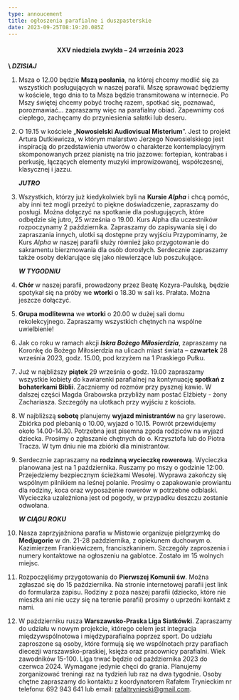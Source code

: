 ```yaml
---
type: annoucement
title: ogłoszenia parafialne i duszpasterskie
date: 2023-09-25T08:19:20.085Z
---
```

<!--StartFragment-->

<h4 style="text-align:center;">XXV niedziela zwykła – 24 września 2023</h4>

 **\    *DZISIAJ***

1. Msza o 12.00 będzie **Mszą posłania**, na której chcemy modlić się za wszystkich posługujących w naszej parafii. Mszę sprawować będziemy w kościele, tego dnia to ta Msza będzie transmitowana w internecie. Po Mszy świętej chcemy pobyć trochę razem, spotkać się, poznawać, porozmawiać… zapraszamy więc na parafialny obiad. Zapewnimy coś ciepłego, zachęcamy do przyniesienia sałatki lub deseru.
2. O 19.15 w kościele „**Nowosielski Audiovisual Misterium**”. Jest to projekt Artura Dutkiewicza, w którym malarstwo Jerzego Nowosielskiego jest inspiracją do przedstawienia utworów o charakterze kontemplacyjnym skomponowanych przez pianistę na trio jazzowe: fortepian, kontrabas i perkusję, łączących elementy muzyki improwizowanej, współczesnej, klasycznej i jazzu. 

   ***JUTRO***
3. Wszystkich, którzy już kiedykolwiek byli na **Kursie *Alpha*** i chcą pomóc, aby inni też mogli przeżyć to piękne doświadczenie, zapraszamy do posługi. Można dołączyć na spotkanie dla posługujących, które odbędzie się jutro, 25 września o 19.00. Kurs Alpha dla uczestników rozpoczynamy 2 października. Zapraszamy do zapisywania się i do zapraszania innych, ulotki są dostępne przy wyjściu Przypominamy, że Kurs *Alpha* w naszej parafii służy również jako przygotowanie do sakramentu bierzmowania dla osób dorosłych. Serdecznie zapraszamy także osoby deklarujące się jako niewierzące lub poszukujące.

   ***W TYGODNIU***
4. **Chór** w naszej parafii, prowadzony przez Beatę Kozyra-Paulską, będzie spotykał się na próby we **wtorki** o 18.30 w sali ks. Prałata. Można jeszcze dołączyć.
5. **Grupa modlitewna** we **wtorki** o 20.00 w dużej sali domu rekolekcyjnego. Zapraszamy wszystkich chętnych na wspólne uwielbienie!
6. Jak co roku w ramach akcji ***Iskra Bożego Miłosierdzia***, zapraszamy na Koronkę do Bożego Miłosierdzia na ulicach miast świata – **czwartek** 28 września 2023, godz. 15.00, pod krzyżem na 1 Praskiego Pułku.
7. Już w najbliższy **piątek** 29 września o godz. 19.00 zapraszamy wszystkie kobiety do kawiarenki parafialnej na kontynuację **spotkań z bohaterkami Biblii**. Zaczniemy od rozmów przy pysznej kawie. W dalszej części Magda Grabowska przybliży nam postać Elżbiety - żony Zachariasza. Szczegóły na ulotkach przy wyjściu z kościoła. 
8. W najbliższą **sobotę** planujemy **wyjazd ministrantów** na gry laserowe. Zbiórka pod plebanią o 10.00, wyjazd o 10.15. Powrót przewidujemy około 14.00-14.30. Potrzebna jest pisemna zgoda rodziców na wyjazd dziecka. Prosimy o zgłaszanie chętnych do o. Krzysztofa lub do Piotra Tracza. W tym dniu nie ma zbiórki dla ministrantów.
9. Serdecznie zapraszamy na **rodzinną wycieczkę rowerową**. Wycieczka planowana jest na 1 października. Ruszamy po mszy o godzinie 12:00. Przejedziemy bezpiecznym ścieżkami Wesołej. Wyprawa zakończy się wspólnym pilnikiem na leśnej polanie. Prosimy o zapakowanie prowiantu dla rodziny, koca oraz wyposażenie rowerów w potrzebne odblaski. Wycieczka uzależniona jest od pogody, w przypadku deszczu zostanie odwołana.

   ***W CIĄGU ROKU***
10. Nasza zaprzyjaźniona parafia w Mistowie organizuje pielgrzymkę do **Medjugorie** w dn. 21-28 października, z opiekunem duchowym o. Kazimierzem Frankiewiczem, franciszkaninem. Szczegóły zaproszenia i numery kontaktowe na ogłoszeniu na gablotce. Zostało im 15 wolnych miejsc.
11. Rozpoczęliśmy przygotowania do **Pierwszej Komunii św**. Można zgłaszać się do 15 października. Na stronie internetowej parafii jest link do formularza zapisu. Rodziny z poza naszej parafii (dziecko, które nie mieszka ani nie uczy się na terenie parafii) prosimy o uprzedni kontakt z nami.
12. W październiku rusza **Warszawsko-Praska Liga Siatkówki**. Zapraszamy do udziału w nowym projekcie, którego celem jest integracja międzywspólnotowa i międzyparafialna poprzez sport. Do udziału zaproszone są osoby, które formują się we wspólnotach przy parafiach diecezji warszawsko-praskiej, księża oraz pracownicy parafialni. Wiek zawodników 15-100. Liga trwać będzie od października 2023 do czerwca 2024. Wymagane jedynie chęci do grania. Planujemy zorganizować treningi raz na tydzień lub raz na dwa tygodnie. Osoby chętne zapraszamy do kontaktu z koordynatorem Rafałem Trynieckim nr telefonu: 692 943 641 lub email: [rafaltryniecki@gmail.com](mailto:rafaltryniecki@gmail.com).

<!--EndFragment-->